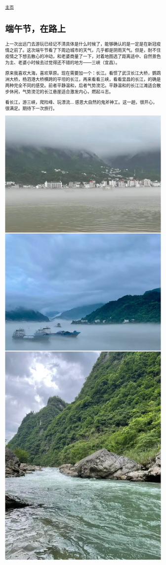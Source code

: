 [主页](/README.md)

# 端午节，在路上

上一次出远门去游玩已经记不清具体是什么时候了，能够确认的是一定是在新冠疫情之前了。这次端午节看了下周边城市的天气，几乎都是阴雨天气。但是，耐不住疫情之下想去散心的冲动，和老婆商量了一下，对着地图选了距离适中、自然景色为主、老婆小时候去过觉得还不错的地方——三峡（宜昌）。

原来我喜欢大海，喜欢草原。现在需要加一个：长江。看惯了武汉长江大桥，鹦鹉洲大桥，杨泗港大桥横跨的平坦的长江，再来看看三峡，看看宜昌的长江，的确是两种完全不同的感受。前者平静温和，后者气势滂沱。平静温和的长江江滩适合散步休闲，气势滂沱的长江悬崖适合激发内心，燃起斗志。

看长江，游三峡，爬险峰、玩漂流... 感恩大自然的鬼斧神工。这一趟，很开心，很满足。期待下一次旅行。


![端午节在路上图1](/Static/Pics/2023/20230605_端午节在路上_1.webp)
![端午节在路上图2](/Static/Pics/2023/20230605_端午节在路上_2.webp)
![端午节在路上图3](/Static/Pics/2023/20230605_端午节在路上_3.webp)